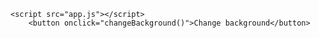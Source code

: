 <!DOCTYPE html>
<html>
<head>
<title>Page Title</title>
<link rel="stylesheet" type="text/css" href="app.css">
</head>
<body id='background'>

	<script src="app.js"></script>
		<button onclick="changeBackground()">Change background</button>
	

</body>
</html>
